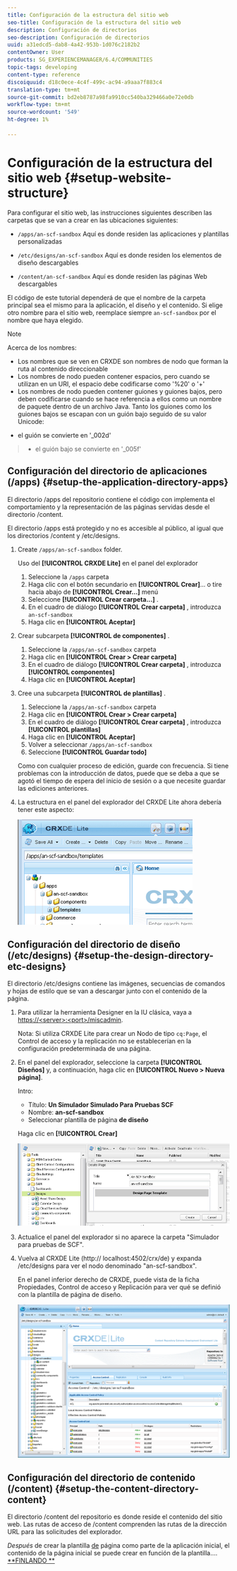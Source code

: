 ```yaml
---
title: Configuración de la estructura del sitio web
seo-title: Configuración de la estructura del sitio web
description: Configuración de directorios
seo-description: Configuración de directorios
uuid: a31edcd5-dab8-4a42-953b-1d076c2182b2
contentOwner: User
products: SG_EXPERIENCEMANAGER/6.4/COMMUNITIES
topic-tags: developing
content-type: reference
discoiquuid: d18c0ece-4c4f-499c-ac94-a9aaa7f883c4
translation-type: tm+mt
source-git-commit: bd2eb8787a98fa9910cc540ba329466a0e72e0db
workflow-type: tm+mt
source-wordcount: '549'
ht-degree: 1%

---
```



# Configuración de la estructura del sitio web {#setup-website-structure}

Para configurar el sitio web, las instrucciones siguientes describen las carpetas que se van a crear en las ubicaciones siguientes:

* `/apps/an-scf-sandbox`
Aquí es donde residen las aplicaciones y plantillas personalizadas

* `/etc/designs/an-scf-sandbox`
Aquí es donde residen los elementos de diseño descargables

* `/content/an-scf-sandbox`
Aquí es donde residen las páginas Web descargables

El código de este tutorial dependerá de que el nombre de la carpeta principal sea el mismo para la aplicación, el diseño y el contenido. Si elige otro nombre para el sitio web, reemplace siempre `an-scf-sandbox` por el nombre que haya elegido.

>[!NOTE]
>
>Acerca de los nombres:
>
>* Los nombres que se ven en CRXDE son nombres de nodo que forman la ruta al contenido direccionable
>* Los nombres de nodo pueden contener espacios, pero cuando se utilizan en un URI, el espacio debe codificarse como &#39;%20&#39; o &#39;+&#39;
>* Los nombres de nodo pueden contener guiones y guiones bajos, pero deben codificarse cuando se hace referencia a ellos como un nombre de paquete dentro de un archivo Java. Tanto los guiones como los guiones bajos se escapan con un guión bajo seguido de su valor Unicode:

   >
   >   
   * el guión se convierte en &#39;_002d&#39;
   >   * el guión bajo se convierte en &#39;_005f&#39;


## Configuración del directorio de aplicaciones (/apps) {#setup-the-application-directory-apps}

El directorio /apps del repositorio contiene el código con implementa el comportamiento y la representación de las páginas servidas desde el directorio /content.

El directorio /apps está protegido y no es accesible al público, al igual que los directorios /content y /etc/designs.

1. Create `/apps/an-scf-sandbox` folder.

   Uso del **[!UICONTROL CRXDE Lite]** en el panel del explorador

   1. Seleccione la `/apps` carpeta
   1. Haga clic con el botón secundario en **[!UICONTROL Crear]**... o tire hacia abajo de **[!UICONTROL Crear...]** menú
   1. Seleccione **[!UICONTROL Crear carpeta...]** .
   1. En el cuadro de diálogo **[!UICONTROL Crear carpeta]** , introduzca `an-scf-sandbox`
   1. Haga clic en **[!UICONTROL Aceptar]**

1. Crear subcarpeta **[!UICONTROL de componentes]** .

   1. Seleccione la `/apps/an-scf-sandbox` carpeta
   1. Haga clic en **[!UICONTROL Crear > Crear carpeta]**
   1. En el cuadro de diálogo **[!UICONTROL Crear carpeta]** , introduzca **[!UICONTROL componentes]**
   1. Haga clic en **[!UICONTROL Aceptar]**

1. Cree una subcarpeta **[!UICONTROL de plantillas]** .

   1. Seleccione la `/apps/an-scf-sandbox` carpeta
   1. Haga clic en **[!UICONTROL Crear > Crear carpeta]**
   1. En el cuadro de diálogo **[!UICONTROL Crear carpeta]** , introduzca **[!UICONTROL plantillas]**
   1. Haga clic en **[!UICONTROL Aceptar]**
   1. Volver a seleccionar `/apps/an-scf-sandbox`
   1. Seleccione **[!UICONTROL Guardar todo]**

   Como con cualquier proceso de edición, guarde con frecuencia. Si tiene problemas con la introducción de datos, puede que se deba a que se agotó el tiempo de espera del inicio de sesión o a que necesite guardar las ediciones anteriores.

1. La estructura en el panel del explorador del CRXDE Lite ahora debería tener este aspecto:

   ![chlimage_1-44](assets/chlimage_1-44.png)

## Configuración del directorio de diseño (/etc/designs) {#setup-the-design-directory-etc-designs}

El directorio /etc/designs contiene las imágenes, secuencias de comandos y hojas de estilo que se van a descargar junto con el contenido de la página.

1. Para utilizar la herramienta Designer en la IU clásica, vaya a [https://&lt;server>:&lt;port>/miscadmin](http://localhost:4502/miscadmin).

   Nota: Si utiliza CRXDE Lite para crear un Nodo de tipo `cq:Page`, el Control de acceso y la replicación no se establecerían en la configuración predeterminada de una página.

1. En el panel del explorador, seleccione la carpeta **[!UICONTROL Diseños]** y, a continuación, haga clic en **[!UICONTROL Nuevo > Nueva página]**.

   Intro:

   * Título: **Un Simulador Simulado Para Pruebas SCF**
   * Nombre: **an-scf-sandbox**
   * Seleccionar plantilla de página **de diseño**

   Haga clic en **[!UICONTROL Crear]**

   ![chlimage_1-45](assets/chlimage_1-45.png)

1. Actualice el panel del explorador si no aparece la carpeta &quot;Simulador para pruebas de SCF&quot;.

1. Vuelva al CRXDE Lite (http:// localhost:4502/crx/de) y expanda /etc/designs para ver el nodo denominado &quot;an-scf-sandbox&quot;.

   En el panel inferior derecho de CRXDE, puede vista de la ficha Propiedades, Control de acceso y Replicación para ver qué se definió con la plantilla de página de diseño.

   ![chlimage_1-46](assets/chlimage_1-46.png)

## Configuración del directorio de contenido (/content) {#setup-the-content-directory-content}

El directorio /content del repositorio es donde reside el contenido del sitio web. Las rutas de acceso de /content comprenden las rutas de la dirección URL para las solicitudes del explorador.

*Después* de crear la plantilla [de](initial-app.md#createthepagetemplate) página como parte de la aplicación inicial, el contenido de la página inicial se puede crear en función de la plantilla.... [**FINLANDO **](initial-app.md)
